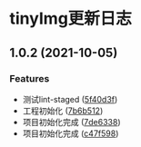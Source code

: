 # tinyImg更新日志

## 1.0.2 (2021-10-05)


### Features

* 测试lint-staged ([5f40d3f](https://github.com/mr-kings/tinyimg-scripts/commit/5f40d3f2eeedd9347bfb953c84651bb89d985c85))
* 工程初始化 ([7b6b512](https://github.com/mr-kings/tinyimg-scripts/commit/7b6b5122e21822829a2ba94e44dfe44a3bfe5b23))
* 项目初始化完成 ([7de6338](https://github.com/mr-kings/tinyimg-scripts/commit/7de6338f724ff196d0e38f942e5f1fa68ae0eac2))
* 项目初始化完成 ([c47f598](https://github.com/mr-kings/tinyimg-scripts/commit/c47f598ea3133cef2c9cfa446058827a3c828862))



